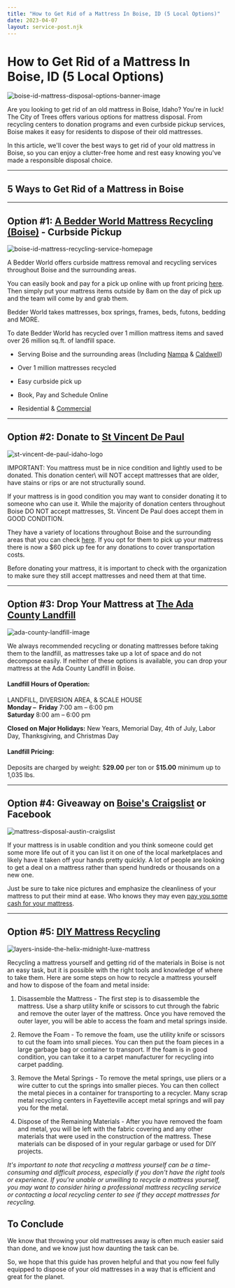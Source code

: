 ```yaml
---
title: "How to Get Rid of a Mattress In Boise, ID (5 Local Options)"
date: 2023-04-07
layout: service-post.njk
---
```


# How to Get Rid of a Mattress In Boise, ID (5 Local Options)

![boise-id-mattress-disposal-options-banner-image](/images/blog/Most-Attractive-Youtube-Thumbnail-2023-04-07T093701.229-1024x576.png)

Are you looking to get rid of an old mattress in Boise, Idaho? You're in luck! The City of Trees offers various options for mattress disposal. From recycling centers to donation programs and even curbside pickup services, Boise makes it easy for residents to dispose of their old mattresses.

In this article, we'll cover the best ways to get rid of your old mattress in Boise, so you can enjoy a clutter-free home and rest easy knowing you've made a responsible disposal choice.

* * *

## 5 Ways to Get Rid of a Mattress in Boise

* * *

## Option #1: [A Bedder World Mattress Recycling (Boise)](https://www.abedderworld.com/Boise-ID) - Curbside Pickup

![boise-id-mattress-recycling-service-homepage](/images/blog/Screen-Shot-2023-04-07-at-9.14.10-AM-1024x573.png)

A Bedder World offers curbside mattress removal and recycling services throughout Boise and the surrounding areas.

You can easily book and pay for a pick up online with up front pricing [here](https://www.abedderworld.com/book-online/). Then simply put your mattress items outside by 8am on the day of pick up and the team will come by and grab them.

Bedder World takes mattresses, box springs, frames, beds, futons, bedding and MORE.

To date Bedder World has recycled over 1 million mattress items and saved over 26 million sq.ft. of landfill space.

- Serving Boise and the surrounding areas (Including [Nampa](https://www.abedderworld.com/Nampa-ID) & [Caldwell](https://www.abedderworld.com/Caldwell-ID))

- Over 1 million mattresses recycled

- Easy curbside pick up

- Book, Pay and Schedule Online

- Residential & [Commercial](https://www.abedderworld.com/commercial/)

* * *

## Option #2: Donate to [St Vincent De Paul](https://svdpid.org/donate-goods/?_ga=2.85495898.277175754.1680880724-1820754630.1680880724)

![st-vincent-de-paul-idaho-logo](/images/blog/SVDP-transparent-logo-PREFERED-297x300-1.png)

IMPORTANT: You mattress must be in nice condition and lightly used to be donated. This donation center\\ will NOT accept mattresses that are older, have stains or rips or are not structurally sound.

If your mattress is in good condition you may want to consider donating it to someone who can use it. While the majority of donation centers throughout Boise DO NOT accept mattresses, St. Vincent De Paul does accept them in GOOD CONDITION.

They have a variety of locations throughout Boise and the surrounding areas that you can check [here](https://svdpid.org/thrift-stores/?_ga=2.76731478.277175754.1680880724-1820754630.1680880724). If you opt for them to pick up your mattress there is now a $60 pick up fee for any donations to cover transportation costs.

Before donating your mattress, it is important to check with the organization to make sure they still accept mattresses and need them at that time.

* * *

## Option #3: Drop Your Mattress at [](https://www.cumberlandcountync.gov/departments/solid-waste-group/solid-waste-management/locations/ann-street-landfill)[The Ada County Landfill](https://adacounty.id.gov/landfill/)

![ada-county-landfill-image](/images/blog/Screen-Shot-2023-04-07-at-9.29.12-AM-1024x372.png)

We always recommended recycling or donating mattresses before taking them to the landfill, as mattresses take up a lot of space and do not decompose easily. If neither of these options is available, you can drop your mattress at the Ada County Landfill in Boise.

#### **Landfill Hours of Operation:**

LANDFILL, DIVERSION AREA, & SCALE HOUSE  
**Monday –  Friday** 7:00 am – 6:00 pm  
**Saturday** 8:00 am – 6:00 pm

**Closed on Major Holidays:** New Years, Memorial Day, 4th of July, Labor Day, Thanksgiving, and Christmas Day

#### **Landfill Pricing:**

Deposits are charged by weight: $**29.00** per ton or $**15.00** minimum up to 1,035 lbs.

* * *

## Option #4: Giveaway on [Boise's Craigslist](https://boise.craigslist.org/) or Facebook

![mattress-disposal-austin-craigslist](/images/blog/Screen-Shot-2019-12-11-at-8.06.07-AM-edited.png)

If your mattress is in usable condition and you think someone could get some more life out of it you can list it on one of the local marketplaces and likely have it taken off your hands pretty quickly. A lot of people are looking to get a deal on a mattress rather than spend hundreds or thousands on a new one.

Just be sure to take nice pictures and emphasize the cleanliness of your mattress to put their mind at ease. Who knows they may even [pay you some cash for your mattress](https://www.abedderworld.com/is-it-illegal-to-sell-a-used-mattress-state-by-state-guide.html/).

* * *

## Option #5: [DIY Mattress Recycling](https://www.abedderworld.com/how-to-recycle-a-mattress/)

![layers-inside-the-helix-midnight-luxe-mattress](/images/blog/IMG_4214-768x1024.jpeg)

Recycling a mattress yourself and getting rid of the materials in Boise is not an easy task, but it is possible with the right tools and knowledge of where to take them. Here are some steps on how to recycle a mattress yourself and how to dispose of the foam and metal inside:

1. Disassemble the Mattress - The first step is to disassemble the mattress. Use a sharp utility knife or scissors to cut through the fabric and remove the outer layer of the mattress. Once you have removed the outer layer, you will be able to access the foam and metal springs inside.

3. Remove the Foam - To remove the foam, use the utility knife or scissors to cut the foam into small pieces. You can then put the foam pieces in a large garbage bag or container to transport. If the foam is in good condition, you can take it to a carpet manufacturer for recycling into carpet padding.

5. Remove the Metal Springs - To remove the metal springs, use pliers or a wire cutter to cut the springs into smaller pieces. You can then collect the metal pieces in a container for transporting to a recycler. Many scrap metal recycling centers in Fayetteville accept metal springs and will pay you for the metal.

7. Dispose of the Remaining Materials - After you have removed the foam and metal, you will be left with the fabric covering and any other materials that were used in the construction of the mattress. These materials can be disposed of in your regular garbage or used for DIY projects.

_It's important to note that recycling a mattress yourself can be a time-consuming and difficult process, especially if you don't have the right tools or experience. If you're unable or unwilling to recycle a mattress yourself, you may want to consider hiring a professional mattress recycling service or contacting a local recycling center to see if they accept mattresses for recycling._

## To Conclude

We know that throwing your old mattresses away is often much easier said than done, and we know just how daunting the task can be.

So, we hope that this guide has proven helpful and that you now feel fully equipped to dispose of your old mattresses in a way that is efficient and great for the planet.
